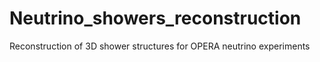 # Neutrino_showers_reconstruction
Reconstruction of 3D shower structures for OPERA neutrino experiments
